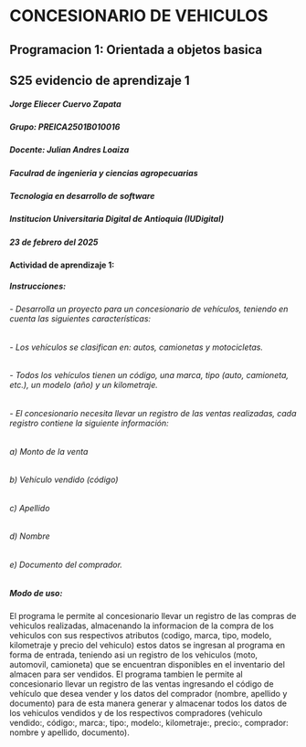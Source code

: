 # CONCESIONARIO DE VEHICULOS
## Programacion 1: Orientada a objetos basica
## S25 evidencio de aprendizaje 1


##### Jorge Eliecer Cuervo Zapata
##### Grupo: PREICA2501B010016
##### Docente: Julian Andres Loaiza
##### Faculrad de ingenieria y ciencias agropecuarias
##### Tecnologia en desarrollo de software
##### Institucion Universitaria Digital de Antioquia (IUDigital)
##### 23 de febrero del 2025

#### Actividad de aprendizaje 1:
##### **Instrucciones:**
###### - Desarrolla un proyecto para un concesionario de vehículos, teniendo en cuenta las siguientes características:
###### - Los vehículos se clasifican en: autos, camionetas y motocicletas.
###### - Todos los vehículos tienen un código, una marca, tipo (auto, camioneta, etc.), un modelo (año) y un kilometraje.
###### - El concesionario necesita llevar un registro de las ventas realizadas, cada registro contiene la siguiente información:
###### a) Monto de la venta
###### b) Vehículo vendido (código)
###### c) Apellido
###### d) Nombre
###### e) Documento del comprador.

##### **Modo de uso:**
<p>
El programa le permite al concesionario llevar un registro de las compras de vehiculos realizadas, almacenando la informacion de la compra de los vehiculos con sus respectivos atributos (codigo, marca, tipo, modelo, kilometraje y precio del vehiculo) estos datos se ingresan al programa en forma de entrada, teniendo asi un registro de los vehiculos (moto, automovil, camioneta) que se encuentran disponibles en el inventario del almacen para ser vendidos.
El programa tambien le permite al concesionario llevar un registro de las ventas ingresando el código de vehículo que desea vender y los datos del comprador (nombre, apellido y documento) para de esta manera generar y almacenar todos los datos de los vehiculos vendidos y de los respectivos compradores (vehiculo vendido:, código:, marca:, tipo:, modelo:, kilometraje:, precio:, comprador: nombre y apellido, documento).
</p>










